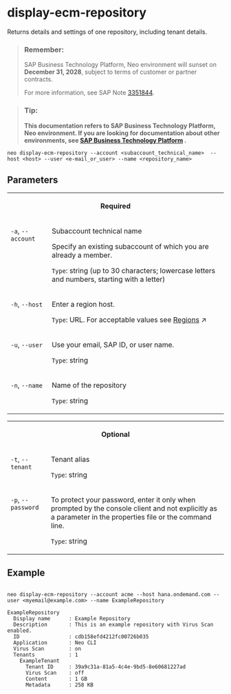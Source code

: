 <!-- loioed676ca458db4738b0be86628c890275 -->

# display-ecm-repository

Returns details and settings of one repository, including tenant details.



> ### Remember:  
> SAP Business Technology Platform, Neo environment will sunset on **December 31, 2028**, subject to terms of customer or partner contracts.
> 
> For more information, see SAP Note [3351844](https://me.sap.com/notes/3351844).

> ### Tip:  
> **This documentation refers to SAP Business Technology Platform, Neo environment. If you are looking for documentation about other environments, see [SAP Business Technology Platform](https://help.sap.com/docs/btp/sap-business-technology-platform/sap-business-technology-platform?version=Cloud) .**



```
neo display-ecm-repository --account <subaccount_technical_name>  --host <host> --user <e-mail_or_user> --name <repository_name>
```



## Parameters


<table>
<tr>
<th valign="top" colspan="2">

Required

</th>
</tr>
<tr>
<td valign="top">

`-a`, `--account`

</td>
<td valign="top">

Subaccount technical name

Specify an existing subaccount of which you are already a member.

`Type`: string \(up to 30 characters; lowercase letters and numbers, starting with a letter\)

</td>
</tr>
<tr>
<td valign="top">

`-h`, `--host`

</td>
<td valign="top">

Enter a region host.

`Type`: URL. For acceptable values see [Regions](https://help.sap.com/viewer/65de2977205c403bbc107264b8eccf4b/Cloud/en-US/350356d1dc314d3199dca15bd2ab9b0e.html "You can deploy applications in different regions. Each region represents a geographical location (for example, Europe, US East) where applications, data, or services are hosted.") :arrow_upper_right:

</td>
</tr>
<tr>
<td valign="top">

`-u`, `--user`

</td>
<td valign="top">

Use your email, SAP ID, or user name.

`Type`: string

</td>
</tr>
<tr>
<td valign="top">

`-n`, `--name`

</td>
<td valign="top">

Name of the repository

`Type`: string

</td>
</tr>
</table>


<table>
<tr>
<th valign="top" colspan="2">

Optional

</th>
</tr>
<tr>
<td valign="top">

`-t`, `--tenant`

</td>
<td valign="top">

Tenant alias

`Type`: string

</td>
</tr>
<tr>
<td valign="top">

`-p`, `--password`

</td>
<td valign="top">

To protect your password, enter it only when prompted by the console client and not explicitly as a parameter in the properties file or the command line.

`Type`: string

</td>
</tr>
</table>



## Example

```

neo display-ecm-repository --account acme --host hana.ondemand.com --user <myemail@example.com> --name ExampleRepository

ExampleRepository
  Display name      : Example Repository
  Description       : This is an example repository with Virus Scan enabled.
  ID                : cdb158efd4212fc00726b035
  Application       : Neo CLI
  Virus Scan        : on
  Tenants           : 1
    ExampleTenant
      Tenant ID     : 39a9c31a-81a5-4c4e-9bd5-8e60681227ad
      Virus Scan    : off
      Content       : 1 GB
      Metadata      : 258 KB

```

